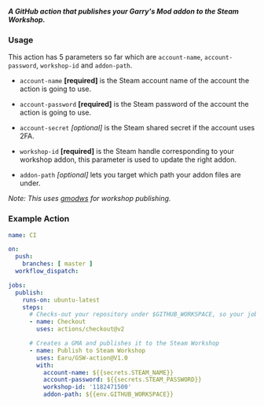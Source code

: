*__A GitHub action that publishes your Garry's Mod addon to the Steam Workshop.__*

### Usage

This action has 5 parameters so far which are `account-name`, `account-password`, `workshop-id` and `addon-path`.

- `account-name` **[required]** is the Steam account name of the account the action is going to use.
- `account-password` **[required]** is the Steam password of the account the action is going to use.
- `account-secret` *[optional]* is the Steam shared secret if the account uses 2FA.
- `workshop-id` **[required]** is the Steam handle corresponding to your workshop addon, this parameter
is used to update the right addon.

- `addon-path` *[optional]* lets you target which path your addon files are under.

*Note: This uses [gmodws](https://github.com/Earu/gmodws) for workshop publishing.*

### Example Action
```yml
name: CI

on:
  push:
    branches: [ master ]
  workflow_dispatch:

jobs:
  publish:
    runs-on: ubuntu-latest
    steps:
      # Checks-out your repository under $GITHUB_WORKSPACE, so your job can access it
      - name: Checkout
        uses: actions/checkout@v2

      # Creates a GMA and publishes it to the Steam Workshop
      - name: Publish to Steam Workshop
        uses: Earu/GSW-action@V1.0
        with:
          account-name: ${{secrets.STEAM_NAME}}
          account-password: ${{secrets.STEAM_PASSWORD}}
          workshop-id: '1182471500'
          addon-path: ${{env.GITHUB_WORKSPACE}}
```